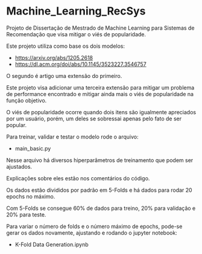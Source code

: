 # Machine_Learning_RecSys
Projeto de Dissertação de Mestrado de Machine Learning para Sistemas de Recomendação que visa mitigar o viés de popularidade.

Este projeto utiliza como base os dois modelos:
- https://arxiv.org/abs/1205.2618
- https://dl.acm.org/doi/abs/10.1145/3523227.3546757

O segundo é artigo uma extensão do primeiro.

Este projeto visa adicionar uma terceira extensão para mitigar um problema de performance encontrado e mitigar ainda mais o viés de popularidade na função objetivo.

O viés de popularidade ocorre quando dois itens são igualmente apreciados por um usuário, porém, um deles se sobressai apenas pelo fato de ser popular.

Para treinar, validar e testar o modelo rode o arquivo: 

- main_basic.py

Nesse arquivo há diversos hiperparâmetros de treinamento que podem ser ajustados.

Explicações sobre eles estão nos comentários do código.

Os dados estão divididos por padrão em 5-Folds e há dados para rodar 20 epochs no máximo.

Com 5-Folds se consegue 60% de dados para treino, 20% para validação e 20% para teste.

Para variar o número de folds e o número máximo de epochs, pode-se gerar os dados novamente,
ajustando e rodando o jupyter notebook:

- K-Fold Data Generation.ipynb

